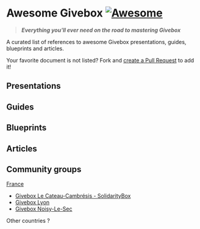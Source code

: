 # Awesome Givebox [![Awesome](https://cdn.rawgit.com/sindresorhus/awesome/d7305f38d29fed78fa85652e3a63e154dd8e8829/media/badge.svg)](https://github.com/sindresorhus/awesome)

> _**Everything you'll ever need on the road to mastering Givebox**_

A curated list of references to awesome Givebox presentations, guides, blueprints and articles. 

Your favorite document is not listed? Fork and [create a Pull Request](https://github.com/glenux/awesome-givebox/edit/master/README.md) to add it!

## Presentations

## Guides

## Blueprints

## Articles

## Community groups

[France](https://www.facebook.com/GiveboxFrance/)

* [Givebox Le Cateau-Cambrésis - SolidarityBox](https://www.facebook.com/Giveboxlecateau/)
* [Givebox Lyon](https://www.facebook.com/Givebox-LYON-291157047749989/)
* [Givebox Noisy-Le-Sec](https://www.facebook.com/GIVEBOXNOISYLESEC)

Other countries ?


